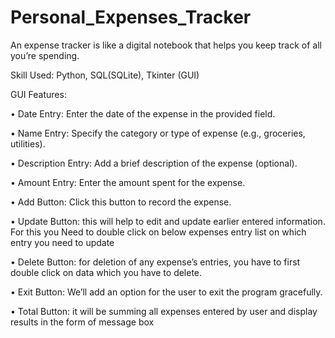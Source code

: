 # Personal_Expenses_Tracker

An expense tracker is like a digital notebook that helps you keep track of all you’re spending.

Skill Used: Python, SQL(SQLite), Tkinter (GUI)  

GUI Features:

•	Date Entry: Enter the date of the expense in the provided field.

•	Name Entry: Specify the category or type of expense (e.g., groceries, utilities).

•	Description Entry: Add a brief description of the expense (optional).

•	Amount Entry: Enter the amount spent for the expense.

•	Add Button: Click this button to record the expense. 

•	Update Button: this will help to edit and update earlier entered information. For this you
Need to double click on below expenses entry list on which entry you need to update 

•	Delete Button: for deletion of any expense’s entries, you have to first double click on data which you have to delete.

•	Exit Button: We’ll add an option for the user to exit the program gracefully.

•	Total Button: it will be summing all expenses entered by user and display results in the form of   message box 
